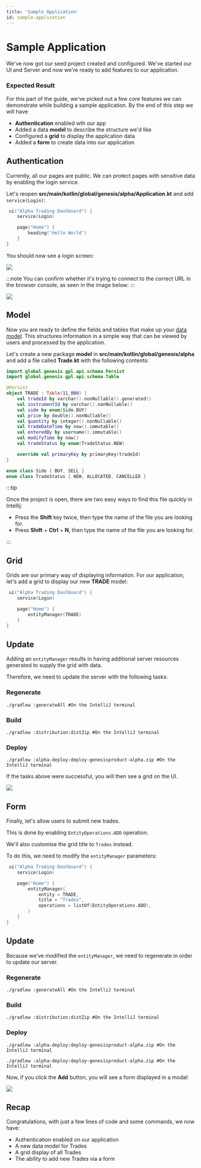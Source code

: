 ```yaml
---
title: 'Sample Application'
id: sample-application
---
```


# Sample Application

We've now got our seed project created and configured. We've started our UI and Server and now we're ready to add features to our application.


### Expected Result

For this part of the guide, we've picked out a few core features we can demonstrate while building a sample application. By the end of this step we will have:

- **Authentication** enabled wth our app
- Added a data **model** to describe the structure we'd like
- Configured a **grid** to display the application data
- Added a **form** to create data into our application

## Authentication

Currently, all our pages are public. We can protect pages with sensitive data by enabling the login service.

Let's reopen **src/main/kotlin/global/genesis/alpha/Application.kt** and add `service(Login)`:

```kotlin
 ui("Alpha Trading Dashboard") {
    service(Login)

    page("Home") {
        heading("Hello World")
    }
}
```

You should now see a login screen:

![](/img/gpl-seed-login.png)

:::note
You can confirm whether it's trying to connect to the correct URL in the browser console, as seen in the image below:
:::

![](/img/gpl-seed-host.png)

## Model

Now you are ready to define the fields and tables that make up your [data model](https://docs.genesis.global/secure/creating-applications/defining-your-application/data-model/data-model-overview/). This structures information in a simple way that can be viewed by users and processed by the application.

Let's create a new package **model** in **src/main/kotlin/global/genesis/alpha** and add a file called **Trade.kt** with the following contents:

```kotlin
import global.genesis.gpl.api.schema.Persist
import global.genesis.gpl.api.schema.Table

@Persist
object TRADE : Table(11_000) {
    val tradeId by varchar().nonNullable().generated()
    val instrumentId by varchar().nonNullable()
    val side by enum(Side.BUY)
    val price by double().nonNullable()
    val quantity by integer().nonNullable()
    val tradeDateTime by now().immutable()
    val enteredBy by username().immutable()
    val modifyTime by now()
    val tradeStatus by enum(TradeStatus.NEW)

    override val primaryKey by primaryKey(tradeId)
}

enum class Side { BUY, SELL }
enum class TradeStatus { NEW, ALLOCATED, CANCELLED }
```

:::tip

Once the project is open, there are two easy ways to find this file quickly in Intellij:

- Press the **Shift** key twice, then type the name of the file you are looking for.
- Press **Shift** + **Ctrl** + **N**, then type the name of the file you are looking for.

:::

## Grid

Grids are our primary way of displaying information. For our application, let's add a grid to display our new **TRADE** model:

```kotlin
 ui("Alpha Trading Dashboard") {
    service(Login)

    page("Home") {
        entityManager(TRADE)
    }
}
```

## Update

Adding an `entityManager` results in having additional server resources generated to supply the grid with data.

Therefore, we need to update the server with the following tasks:

### Regenerate

```shell
./gradlew :generateAll #On the IntelliJ terminal
```

### Build

```shell
./gradlew :distribution:distZip #On the IntelliJ terminal
```

### Deploy

```shell
./gradlew :alpha-deploy:deploy-genesisproduct-alpha.zip #On the IntelliJ terminal
```

If the tasks above were successful, you will then see a grid on the UI.

![](/img/gpl-seed-grid.png)

## Form

Finally, let's allow users to submit new trades.

This is done by enabling `EntityOperations.ADD` operation.

We'll also customise the grid title to `Trades` instead.

To do this, we need to modify the `entityManager` parameters:

```kotlin
 ui("Alpha Trading Dashboard") {
    service(Login)

    page("Home") {
        entityManager(
            entity = TRADE, 
            title = "Trades", 
            operations = listOf(EntityOperations.ADD),
        )
    }
}
```

## Update

Because we've modified the `entityManager`, we need to regenerate in order to update our server.

### Regenerate

```shell
./gradlew :generateAll #On the IntelliJ terminal
```

### Build

```shell
./gradlew :distribution:distZip #On the IntelliJ terminal
```

### Deploy

```shell
./gradlew :alpha-deploy:deploy-genesisproduct-alpha.zip #On the IntelliJ terminal
```

```shell
./gradlew :alpha-deploy:deploy-genesisproduct-alpha.zip #On the IntelliJ terminal
```

Now, if you click the **Add** button, you will see a form displayed in a modal:

![](/img/gpl-seed-form.png)

## Recap

Congratulations, with just a few lines of code and some commands, we now have:

- Authentication enabled on our application
- A new data model for Trades
- A grid display of all Trades
- The ability to add new Trades via a form